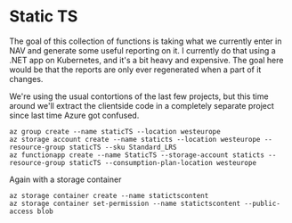 # Static TS
The goal of this collection of functions is taking what we currently enter in NAV and generate some useful reporting on it. I currently do that using a .NET app on Kubernetes, and it's a bit heavy and expensive. The goal here would be that the reports are only ever regenerated when a part of it changes.

We're using the usual contortions of the last few projects, but this time around we'll extract the clientside code in a completely separate project since last time Azure got confused.

	az group create --name staticTS --location westeurope
	az storage account create --name staticts --location westeurope --resource-group staticTS --sku Standard_LRS
	az functionapp create --name StaticTS --storage-account staticts --resource-group staticTS --consumption-plan-location westeurope

Again with a storage container

	az storage container create --name statictscontent
	az storage container set-permission --name statictscontent --public-access blob

